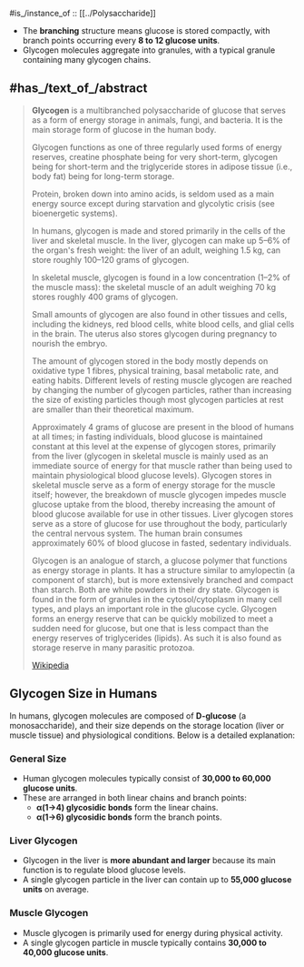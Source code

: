 
#is_/instance_of :: [[../Polysaccharide]] 

- The **branching** structure means glucose is stored compactly, 
  with branch points occurring every **8 to 12 glucose units**.
- Glycogen molecules aggregate into granules, 
  with a typical granule containing many glycogen chains.

## #has_/text_of_/abstract  

> **Glycogen** is a multibranched polysaccharide of glucose 
> that serves as a form of energy storage in animals, fungi, and bacteria. 
> It is the main storage form of glucose in the human body. 
>
> Glycogen functions as one of three regularly used forms of energy reserves, 
> creatine phosphate being for very short-term, glycogen being for short-term 
> and the triglyceride stores in adipose tissue (i.e., body fat) being for long-term storage. 
> 
> Protein, broken down into amino acids, is seldom used as a main energy source 
> except during starvation and glycolytic crisis (see bioenergetic systems). 
>
> In humans, glycogen is made and stored primarily in the cells of the liver and skeletal muscle. 
> In the liver, glycogen can make up 5–6% of the organ's fresh weight: the liver of an adult, weighing 1.5 kg, can store roughly 100–120 grams of glycogen. 
> 
> In skeletal muscle, glycogen is found in a low concentration (1–2% of the muscle mass): 
> the skeletal muscle of an adult weighing 70 kg stores roughly 400 grams of glycogen. 
> 
> Small amounts of glycogen are also found in other tissues and cells, 
> including the kidneys, red blood cells, white blood cells, and glial cells in the brain. 
> The uterus also stores glycogen during pregnancy to nourish the embryo.
>
> The amount of glycogen stored in the body mostly depends on oxidative type 1 fibres, physical training, basal metabolic rate, and eating habits. Different levels of resting muscle glycogen are reached by changing the number of glycogen particles, rather than increasing the size of existing particles though most glycogen particles at rest are smaller than their theoretical maximum.
>
> Approximately 4 grams of glucose are present in the blood of humans at all times; in fasting individuals, blood glucose is maintained constant at this level at the expense of glycogen stores, primarily from the liver (glycogen in skeletal muscle is mainly used as an immediate source of energy for that muscle rather than being used to maintain physiological blood glucose levels). Glycogen stores in skeletal muscle serve as a form of energy storage for the muscle itself; however, the breakdown of muscle glycogen impedes muscle glucose uptake from the blood, thereby increasing the amount of blood glucose available for use in other tissues. Liver glycogen stores serve as a store of glucose for use throughout the body, particularly the central nervous system. The human brain consumes approximately 60% of blood glucose in fasted, sedentary individuals.
>
> Glycogen is an analogue of starch, a glucose polymer that functions as energy storage in plants. It has a structure similar to amylopectin (a component of starch), but is more extensively branched and compact than starch. Both are white powders in their dry state. Glycogen is found in the form of granules in the cytosol/cytoplasm in many cell types, and plays an important role in the glucose cycle. Glycogen forms an energy reserve that can be quickly mobilized to meet a sudden need for glucose, but one that is less compact than the energy reserves of triglycerides (lipids). As such it is also found as storage reserve in many parasitic protozoa.
>
> [Wikipedia](https://en.wikipedia.org/wiki/Glycogen)


## Glycogen Size in Humans

In humans, glycogen molecules are composed of **D-glucose** (a monosaccharide), 
and their size depends on the storage location (liver or muscle tissue) and physiological conditions. 
Below is a detailed explanation:

### General Size

- Human glycogen molecules typically consist of **30,000 to 60,000 glucose units**.
- These are arranged in both linear chains and branch points:
    - **α(1→4) glycosidic bonds** form the linear chains.
    - **α(1→6) glycosidic bonds** form the branch points.

### Liver Glycogen

- Glycogen in the liver is **more abundant and larger** because its main function is to regulate blood glucose levels.
- A single glycogen particle in the liver can contain up to **55,000 glucose units** on average.

### Muscle Glycogen

- Muscle glycogen is primarily used for energy during physical activity.
- A single glycogen particle in muscle typically contains **30,000 to 40,000 glucose units**.



